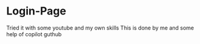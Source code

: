 # Login-Page
Tried it with some youtube and my own skills
This is done by me and some help of copilot guthub
